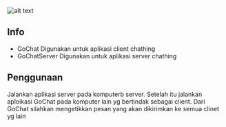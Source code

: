 ![alt text](https://github.com/janwtr/go-chat/blob/master/button_gochat.png)
## Info
- GoChat	Digunakan untuk aplikasi client chathing
- GoChatServer	Digunakan untuk aplikasi server chathing

## Penggunaan
Jalankan aplikasi server pada komputerb server.
Setelah itu jalankan aploikasi GoChat pada komputer lain yg bertindak sebagai client.
Dari GoChat silahkan mengetikkan pesan yang akan dikirimkan ke semua clinet yg lain
